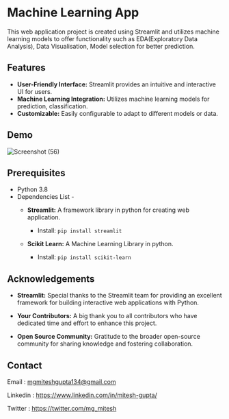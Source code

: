 
# Machine Learning App

This web application project is created using Streamlit and utilizes machine learning models to offer functionality such as EDA(Exploratory Data Analysis), Data Visualisation, Model selection for better prediction.
## Features

- **User-Friendly Interface:** Streamlit provides an intuitive and interactive UI for users.
- **Machine Learning Integration:** Utilizes machine learning models for prediction, classification.
- **Customizable:** Easily configurable to adapt to different models or data.
## Demo


![Screenshot (56)](https://github.com/miteshgupta07/Streamlit-Machine-Learning-App/assets/111682782/6b11bc1d-6371-48a4-a177-7112f3d8abd1)


## Prerequisites
- Python 3.8
- Dependencies List -
  - **Streamlit:** A framework library in python for creating web application.
    - Install: `pip install streamlit`
  
  - **Scikit Learn:** A Machine Learning Library in python.
    - Install: `pip install scikit-learn`


## Acknowledgements

- **Streamlit:** Special thanks to the Streamlit team for providing an excellent framework for building interactive web applications with Python.

- **Your Contributors:** A big thank you to all contributors who have dedicated time and effort to enhance this project.

- **Open Source Community:** Gratitude to the broader open-source community for sharing knowledge and fostering collaboration.

## Contact
Email : mgmiteshgupta134@gmail.com

Linkedin : https://www.linkedin.com/in/mitesh-gupta/

Twitter : https://twitter.com/mg_mitesh
